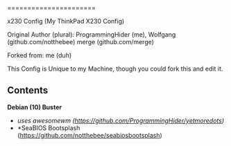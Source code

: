 ```

```

======================

x230 Config (My ThinkPad X230 Config)

Original Author (plural): ProgrammingHider (me), 
			  Wolfgang (github.com/notthebee)
			  merge (github.com/merge)


Forked from: me (duh)

This Config is Unique to my Machine, though
you could fork this and edit it.

Contents
---------------------

**Debian (10) Buster**
* *uses awesomewm (https://github.com/ProgrammingHider/yetmoredots)*
* *SeaBIOS Bootsplash (https://github.com/notthebee/seabiosbootsplash)
